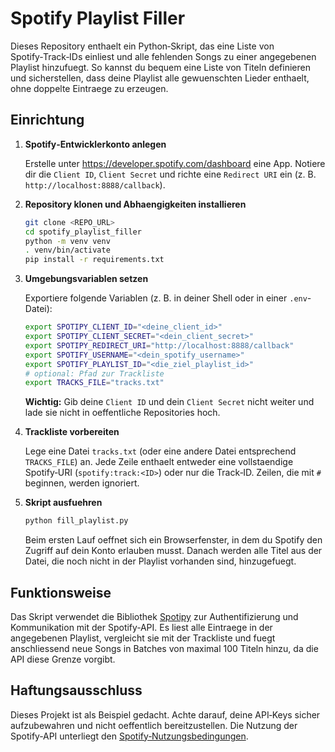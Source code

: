 # Spotify Playlist Filler

Dieses Repository enthaelt ein Python‑Skript, das eine Liste von Spotify‑Track‑IDs einliest und alle fehlenden Songs zu einer angegebenen Playlist hinzufuegt. So kannst du bequem eine Liste von Titeln definieren und sicherstellen, dass deine Playlist alle gewuenschten Lieder enthaelt, ohne doppelte Eintraege zu erzeugen.

## Einrichtung

1. **Spotify‑Entwicklerkonto anlegen**

   Erstelle unter <https://developer.spotify.com/dashboard> eine App. Notiere dir die `Client ID`, `Client Secret` und richte eine `Redirect URI` ein (z. B. `http://localhost:8888/callback`).

2. **Repository klonen und Abhaengigkeiten installieren**

   ```sh
   git clone <REPO_URL>
   cd spotify_playlist_filler
   python -m venv venv
   . venv/bin/activate
   pip install -r requirements.txt
   ```

3. **Umgebungsvariablen setzen**

   Exportiere folgende Variablen (z. B. in deiner Shell oder in einer `.env`-Datei):

   ```sh
   export SPOTIPY_CLIENT_ID="<deine_client_id>"
   export SPOTIPY_CLIENT_SECRET="<dein_client_secret>"
   export SPOTIPY_REDIRECT_URI="http://localhost:8888/callback"
   export SPOTIFY_USERNAME="<dein_spotify_username>"
   export SPOTIFY_PLAYLIST_ID="<die_ziel_playlist_id>"
   # optional: Pfad zur Trackliste
   export TRACKS_FILE="tracks.txt"
   ```

   **Wichtig:** Gib deine `Client ID` und dein `Client Secret` nicht weiter und lade sie nicht in oeffentliche Repositories hoch.

4. **Trackliste vorbereiten**

   Lege eine Datei `tracks.txt` (oder eine andere Datei entsprechend `TRACKS_FILE`) an. Jede Zeile enthaelt entweder eine vollstaendige Spotify‑URI (`spotify:track:<ID>`) oder nur die Track‑ID. Zeilen, die mit `#` beginnen, werden ignoriert.

5. **Skript ausfuehren**

   ```sh
   python fill_playlist.py
   ```

   Beim ersten Lauf oeffnet sich ein Browserfenster, in dem du Spotify den Zugriff auf dein Konto erlauben musst. Danach werden alle Titel aus der Datei, die noch nicht in der Playlist vorhanden sind, hinzugefuegt.

## Funktionsweise

Das Skript verwendet die Bibliothek [Spotipy](https://spotipy.readthedocs.io/) zur Authentifizierung und Kommunikation mit der Spotify‑API. Es liest alle Eintraege in der angegebenen Playlist, vergleicht sie mit der Trackliste und fuegt anschliessend neue Songs in Batches von maximal 100 Titeln hinzu, da die API diese Grenze vorgibt.

## Haftungsausschluss

Dieses Projekt ist als Beispiel gedacht. Achte darauf, deine API‑Keys sicher aufzubewahren und nicht oeffentlich bereitzustellen. Die Nutzung der Spotify‑API unterliegt den [Spotify‑Nutzungsbedingungen](https://developer.spotify.com/terms/).
